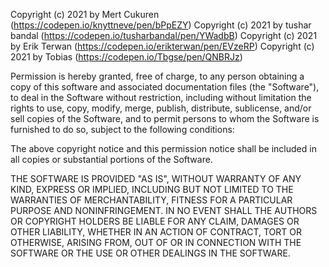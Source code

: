 Copyright (c) 2021 by Mert Cukuren (https://codepen.io/knyttneve/pen/bPpEZY)
Copyright (c) 2021 by tushar bandal (https://codepen.io/tusharbandal/pen/YWadbB)
Copyright (c) 2021 by Erik Terwan (https://codepen.io/erikterwan/pen/EVzeRP)
Copyright (c) 2021 by Tobias (https://codepen.io/Tbgse/pen/QNBRJz)

Permission is hereby granted, free of charge, to any person obtaining a copy of this software and associated documentation files (the "Software"), to deal in the Software without restriction, including without limitation the rights to use, copy, modify, merge, publish, distribute, sublicense, and/or sell copies of the Software, and to permit persons to whom the Software is furnished to do so, subject to the following conditions:

The above copyright notice and this permission notice shall be included in all copies or substantial portions of the Software.

THE SOFTWARE IS PROVIDED "AS IS", WITHOUT WARRANTY OF ANY KIND, EXPRESS OR IMPLIED, INCLUDING BUT NOT LIMITED TO THE WARRANTIES OF MERCHANTABILITY, FITNESS FOR A PARTICULAR PURPOSE AND NONINFRINGEMENT. IN NO EVENT SHALL THE AUTHORS OR COPYRIGHT HOLDERS BE LIABLE FOR ANY CLAIM, DAMAGES OR OTHER LIABILITY, WHETHER IN AN ACTION OF CONTRACT, TORT OR OTHERWISE, ARISING FROM, OUT OF OR IN CONNECTION WITH THE SOFTWARE OR THE USE OR OTHER DEALINGS IN THE SOFTWARE. 

